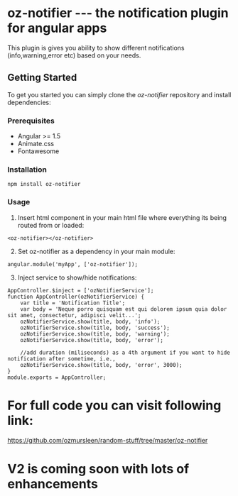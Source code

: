 # oz-notifier --- the notification plugin for angular apps

This plugin is gives you ability to show different notifications (info,warning,error etc) based on your needs.

## Getting Started
To get you started you can simply clone the _oz-notifier_ repository and install dependencies:

### Prerequisites

- Angular >= 1.5
- Animate.css
- Fontawesome

### Installation

```
npm install oz-notifier
```
### Usage
1. Insert html component in your main html file where everything its being routed from or loaded:
```
<oz-notifier></oz-notifier>
```

2. Set oz-notifier as a dependency in your main module:
```
angular.module('myApp', ['oz-notifier']);
```

3. Inject service to show/hide notifications:
```
AppController.$inject = ['ozNotifierService'];
function AppController(ozNotifierService) {
    var title = 'Notification Title';
    var body = 'Neque porro quisquam est qui dolorem ipsum quia dolor sit amet, consectetur, adipisci velit...';
    ozNotifierService.show(title, body, 'info');
    ozNotifierService.show(title, body, 'success');
    ozNotifierService.show(title, body, 'warning');
    ozNotifierService.show(title, body, 'error');
    
    //add duration (miliseconds) as a 4th argument if you want to hide notification after sometime, i.e.,
    ozNotifierService.show(title, body, 'error', 3000);
}
module.exports = AppController;
```

# For full code you can visit following link:
https://github.com/ozmursleen/random-stuff/tree/master/oz-notifier

# V2 is coming soon with lots of enhancements


